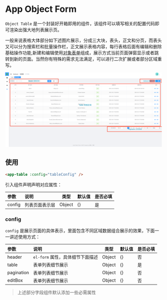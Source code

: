 # App Object Form

`Object Table` 是一个封装好开箱即用的组件，该组件可以填写相关的配置代码即可渲染出强大地列表展示页。

一般来说表格大体部分如下述图片展示，分成三大块，表头，正文和分页，而表头又可以分为搜索栏和批量操作栏，正文展示表格内容，每行表格后面有编辑和删除基础操作功能,新建和编辑使用[对象表单](./App%20Object%20Form.md)组成，展示方式当前页面弹窗显示或者跳转到新的页面。当然你有特殊的需求无法满足，可以进行二次扩展或者部分区域重写。

![](./images/image-1.png)

## 使用

```html
<app-table :config="tableConfig" />
```

引入组件声明声明对应属性：

| 参数    | 说明       | 类型   | 默认值 | 是否必填 |
| :------ | :--------- | ------ | ------ | -------- |
| config  | 列表页面表示层 | Object | {}     | 是       |

### config

`config` 是展示页面的具体表示，里面包含不同区域数据组合展示的效果，下面一一讲述使用方式：

| 参数      | 说明                             | 类型   | 默认值 | 是否必填 |
| :-------- | :------------------------------- | ------ | ------ | -------- |
| header    | `el-form` 属性，具体细节下面描述 | Object | {}     | 否       |
| table     | 表单列表细节展示                 | Object  | {}     | 是       |
| pagination     | 表单列表细节展示                 | Object  | {}     | 否       |
| editBox     | 表单列表细节展示                 | Object  | {}     | 否       |

> 上述部分字段组件默认添加一些必需属性